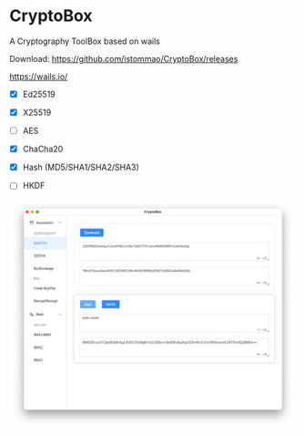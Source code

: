 # CryptoBox
A Cryptography ToolBox based on wails

Download:
https://github.com/istommao/CryptoBox/releases

https://wails.io/

- [x] Ed25519
- [x] X25519
- [ ] AES
- [x] ChaCha20
- [x] Hash (MD5/SHA1/SHA2/SHA3)
- [ ] HKDF


![screenshot.png](./screenshot.png)
